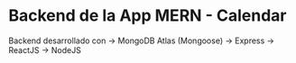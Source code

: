 # Backend de la App MERN - Calendar

Backend desarrollado con
→ MongoDB Atlas (Mongoose)
→ Express 
→ ReactJS 
→ NodeJS 